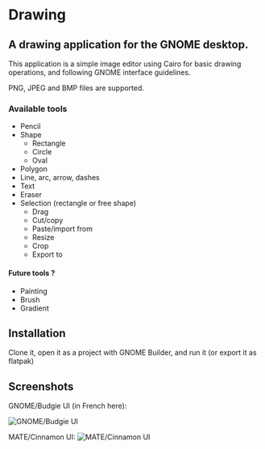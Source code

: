 # Drawing

## A drawing application for the GNOME desktop.

This application is a simple image editor using Cairo for basic drawing operations, and following GNOME interface guidelines.

PNG, JPEG and BMP files are supported.

### Available tools

- Pencil
- Shape
    - Rectangle
    - Circle
    - Oval
- Polygon
- Line, arc, arrow, dashes
- Text
- Eraser
- Selection (rectangle or free shape)
    - Drag
    - Cut/copy
    - Paste/import from
    - Resize
    - Crop
    - Export to

#### Future tools ?

- Painting
- Brush
- Gradient

## Installation

Clone it, open it as a project with GNOME Builder, and run it (or export it as flatpak)

## Screenshots

GNOME/Budgie UI (in French here):

![GNOME/Budgie UI](https://raw.githubusercontent.com/maoschanz/drawing/master/data/screenshots/screenshot_gnome_2.png)

MATE/Cinnamon UI:
![MATE/Cinnamon UI](https://raw.githubusercontent.com/maoschanz/drawing/master/data/screenshots/screenshot_mate_1.png)
